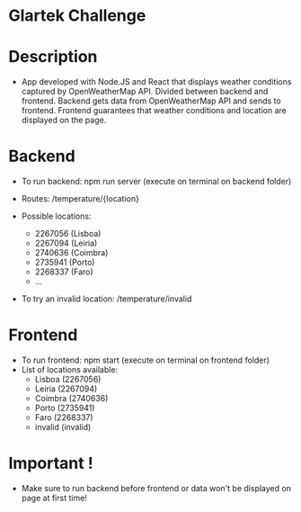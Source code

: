 # Glartek Challenge
# Description
- App developed with Node.JS and React that displays weather conditions captured by OpenWeatherMap API. Divided between backend and frontend. Backend gets data from OpenWeatherMap API and sends to frontend. Frontend guarantees that weather conditions and location are displayed on the page.
# Backend
- To run backend: npm run server (execute on terminal on backend folder)
- Routes: /temperature/{location}
- Possible locations: 
  - 2267056 (Lisboa)
  - 2267094 (Leiria)
  - 2740636 (Coimbra)
  - 2735941 (Porto)
  - 2268337 (Faro)
  - ...
  
- To try an invalid location: /temperature/invalid

# Frontend
- To run frontend: npm start (execute on terminal on frontend folder)
- List of locations available: 
  - Lisboa (2267056)
  - Leiria (2267094)
  - Coimbra (2740636)
  - Porto (2735941)
  - Faro (2268337)
  - invalid (invalid)

# Important !
- Make sure to run backend before frontend or data won't be displayed on page at first time!
